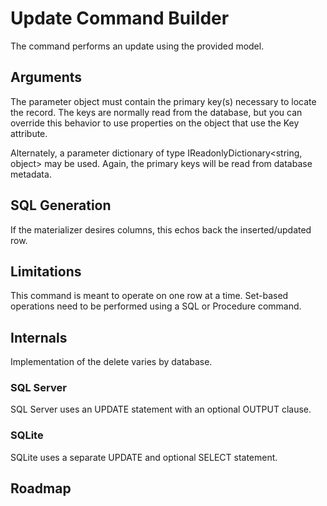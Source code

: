 ﻿# Update Command Builder

The command performs an update using the provided model. 

## Arguments

The parameter object must contain the primary key(s) necessary to locate the record. The keys are normally read from the database, but you can override this behavior to use properties on the object that use the Key attribute.

Alternately, a parameter dictionary of type IReadonlyDictionary<string, object> may be used. Again, the primary keys will be read from database metadata.

## SQL Generation

If the materializer desires columns, this echos back the inserted/updated row. 

## Limitations

This command is meant to operate on one row at a time. Set-based operations need to be performed using a SQL or Procedure command.

## Internals

Implementation of the delete varies by database.

### SQL Server

SQL Server uses an UPDATE statement with an optional OUTPUT clause.

### SQLite

SQLite uses a separate UPDATE and optional SELECT statement.

## Roadmap

